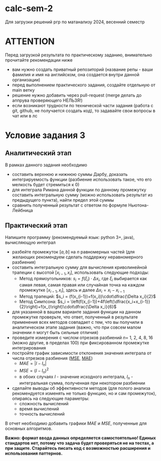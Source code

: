 # calc-sem-2
Для загрузки решений ргр по матанализу 2024, весенний семестр

# ATTENTION
Перед загрузкой результата по практическому заданию, внимательно прочитайте рекомендации ниже
* вам нужно создать приватный репозиторий (название репы - ваши фамилия и имя на английском, она создается внутри данной организации)
* перед выполнением практического задания, создайте отдельную от main ветку
* решение нужно добавить через pull-request (merge делать до аппрува проверяющего НЕЛЬЗЯ!)
* если возникают трудности по технической части задания (работа с git, github, не получается создать код), то задавайте свои вопросы в чат или в лс


# Условие задания 3

## Аналитический этап

В рамках данного задания необходимо 

- составить верхнюю и нижнюю суммы Дарбу, доказать интегрируемость функции (разбиение использовать такое, что его мелкость будет стремиться к 0)
- для интеграла Римана данной функции по данному промежутку составить интегральную сумму (можно использовать результат из предыдущего пункта), найти предел этой суммы
- сравнить полученный результат с ответом по формуле Ньютона-Лейбница

## Практический этап

Напишите программу (рекомендуемый язык: python 3+, java), вычисляющую интеграл

- разбейте промежуток $[a, b]$ на $n$ равномерных частей (для желающих рекомендуем сделать поддержку неравномерного разбиения)
- составить интегральную сумму для вычисления криволинейной трапеции с высотой $[x_{i-1}, x_i]$, использовать следующие подходы:
    - Метод прямоугольников: $s_i = f(\xi_i)\cdot \Delta x_i$, где $\xi_i$ выбирается как самая левая, самая правая или случайная точка на каждом промежутке $[x_{i-1}, x_i]$, здесь и далее $\Delta x_i = x_i - x_{i-1}$
    - Метод трапеций:  $s_i = (f(x_{i-1})+f(x_i))\cdot\dfrac{\Delta x_i}{2}$
    - Метод Симпсона:  $s_i = \left(f(x_{i-1})+4f\left(\dfrac{x_i+x_{i-1}}{2}\right)+f(x_i)\right)\cdot\dfrac{\Delta x_i}{6}$
- для указанной в вашем варианте задания функции на данном промежутке проверьте, что ответ, полученный в результате применения всех методов совпадает с тем, что вы получили в аналитическом этапе задания (важно, что при совсем малом значении $n$ могут быть сильные отличия)
- проведите измерения с числом отрезков разбиений $n=$ 1, 2, 4, 8, 16 (можно другие, в пределах 100) при фиксированном промежутке интегрирования
- постройте график зависимости отклонения значения интеграла от числа отрезков разбиения ([MSE](https://en.wikipedia.org/wiki/Mean_squared_error), [MAE](https://en.wikipedia.org/wiki/Mean_absolute_error))
    - $MAE = |I-I_n|$
    - $MSE = (I-I_n)^2$
    - в обоих случаях $I$ - значение исходного интеграла,  $I_n$ - интегральная сумма, полученная при некотором разбиении
- сделайте выводы об эффективности методов (для полого анализа рекомендуется изменять не только функцию, но и сам промежуток), опираясь на следующие параметры:
    - сложность вычислений
    - время вычислений
    - точность вычислений

В отчет необходимо добавить графики $MAE$ и $MSE$, полученные для основных алгоритмов.

**Важно: формат ввода данных определяется самостоятельно! Единых стандартов нет, потому что задача будет проверяться не на тестах, а при защите. Старайтесь писать код с возможностью расширения и использования паттернов.**
